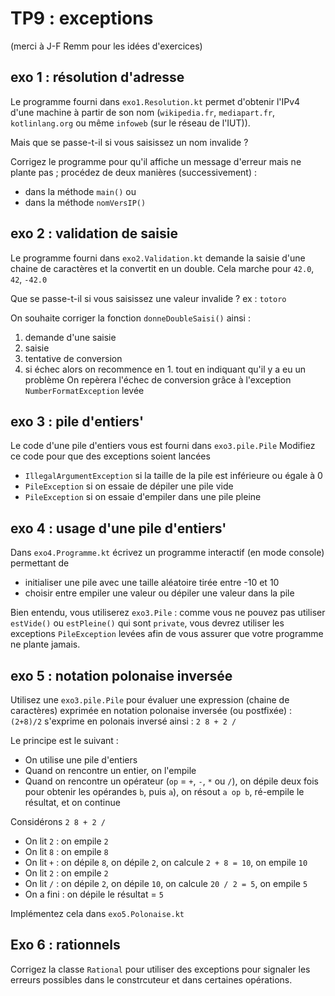 # TP9 : exceptions

(merci à J-F Remm pour les idées d'exercices)

## exo 1 : résolution d'adresse

Le programme fourni dans `exo1.Resolution.kt` permet d'obtenir l'IPv4 d'une machine à partir de son nom 
(`wikipedia.fr`, `mediapart.fr`, `kotlinlang.org` ou même `infoweb` (sur le réseau de l'IUT)).

Mais que se passe-t-il si vous saisissez un nom invalide ? 

Corrigez le programme pour qu'il affiche un message d'erreur mais ne plante pas ; 
procédez de deux manières (successivement) : 
- dans la méthode `main()` ou 
- dans la méthode `nomVersIP()`

## exo 2 : validation de saisie

Le programme fourni dans `exo2.Validation.kt` demande la saisie d'une chaine de caractères et la convertit
en un double. Cela marche pour `42.0`, `42`, `-42.0`

Que se passe-t-il si vous saisissez une valeur invalide ? ex : `totoro`

On souhaite corriger la fonction `donneDoubleSaisi()` ainsi :
1. demande d'une saisie
2. saisie
3. tentative de conversion
4. si échec alors on recommence en 1. tout en indiquant qu'il y a eu un problème
On repèrera l'échec de conversion grâce à l'exception `NumberFormatException` levée 


## exo 3 : pile d'entiers'

Le code d'une pile d'entiers vous est fourni dans `exo3.pile.Pile`
Modifiez ce code pour que des exceptions soient lancées 
- `IllegalArgumentException` si la taille de la pile est inférieure ou égale à 0
- `PileException` si on essaie de dépiler une pile vide
- `PileException` si on essaie d'empiler dans une pile pleine

## exo 4 : usage d'une pile d'entiers'

Dans `exo4.Programme.kt` écrivez un programme interactif (en mode console) permettant de
- initialiser une pile avec une taille aléatoire tirée entre -10 et 10
- choisir entre empiler une valeur ou dépiler une valeur dans la pile

Bien entendu, vous utiliserez `exo3.Pile`  : comme vous ne pouvez pas utiliser 
`estVide()` ou `estPleine()` qui sont `private`, 
vous devrez utiliser les exceptions `PileException` levées 
afin de vous assurer que votre programme ne plante jamais.


## exo 5 : notation polonaise inversée

Utilisez une `exo3.pile.Pile` pour évaluer une expression (chaine de caractères)
exprimée en notation polonaise inversée (ou postfixée) : 
`(2+8)/2` s'exprime en polonais inversé ainsi : `2 8 + 2 /`

Le principe est le suivant :
- On utilise une pile d'entiers
- Quand on rencontre un entier, on l'empile
- Quand on rencontre un opérateur (`op` = `+`, `-`, `*` ou `/`), on dépile deux fois 
pour obtenir les opérandes `b`, puis `a`), on 
résout `a op b`, ré-empile le résultat, et on continue

Considérons `2 8 + 2 /`
- On lit `2` : on empile `2`
- On lit `8` : on empile `8`
- On lit `+` : on dépile `8`, on dépile `2`, on calcule `2 + 8 = 10`, on empile `10`
- On lit `2` : on empile `2`
- On lit `/` : on dépile `2`, on dépile `10`, on calcule `20 / 2 = 5`, on empile `5`
- On a fini : on dépile le résultat = `5`

Implémentez cela dans `exo5.Polonaise.kt`

## Exo 6 : rationnels

Corrigez la classe `Rational` pour utiliser des exceptions pour signaler les erreurs possibles dans le constrcuteur
et dans certaines opérations.
